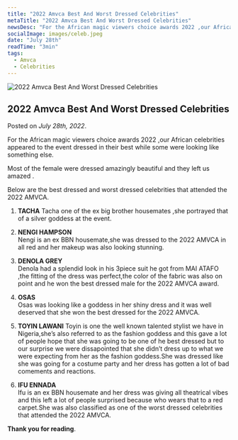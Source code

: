 ```yaml
---
title: "2022 Amvca Best And Worst Dressed Celebrities"
metaTitle: "2022 Amvca Best And Worst Dressed Celebrities"
newsDesc: "For the African magic viewers choice awards 2022 ,our African celebrities appeared to the event dressed in their best while some were looking like something else."
socialImage: images/celeb.jpeg
date: "July 28th"
readTime: "3min"
tags:
  - Amvca
  - Celebrities
---
```


![2022 Amvca Best And Worst Dressed Celebrities](/images/celeb.jpeg "2022 Amvca Best And Worst Dressed Celebrities")

## 2022 Amvca Best And Worst Dressed Celebrities

Posted on _July 28th, 2022_.

For the African magic viewers choice awards 2022 ,our African celebrities appeared to the event dressed in their best while some were looking like something else.

Most of the female were dressed amazingly beautiful and they left us amazed .

Below are the best dressed and worst dressed celebrities that attended the 2022 AMVCA.

1. **TACHA**
   Tacha one of the ex big brother housemates ,she portrayed that of a silver goddess at the event.

2. **NENGI HAMPSON**  
   Nengi is an ex BBN housemate,she was dressed to the 2022 AMVCA in all red and her makeup was also looking stunning.

3. **DENOLA GREY**  
   Denola had a splendid look in his 3piece suit he got from MAI ATAFO ,the fitting of the dress was perfect,the color of the fabric was also on point and he won the best dressed male for the 2022 AMVCA award.

4. **OSAS**  
   Osas was looking like a goddess in her shiny dress and it was well deserved that she won the best dressed for the 2022 AMVCA.

5. **TOYIN LAWANI**
   Toyin is one the well known talented stylist we have in Nigeria,she’s also referred to as the fashion goddess and this gave a lot of people hope that she was going to be one of he best dressed but to our surprise we were dissapointed that she didn’t dress up to what we were expecting from her as the fashion goddess.She was dressed like she was going for a costume party and her dress has gotten a lot of bad comements and reactions.

6. **IFU ENNADA**  
   Ifu is an ex BBN housemate and her dress was giving all theatrical vibes and this left a lot of people surprised because who wears that to a red carpet.She was also classified as one of the worst dressed celebrities that attended the 2022 AMVCA.

**Thank you for reading**.
